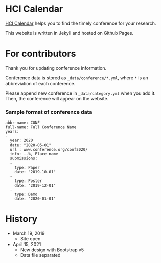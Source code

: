 # HCI Calendar

[HCI Calendar](https://augmented-human-lab.github.io/hci-calendar/) helps you to find the timely conference for your research.

This website is written in Jekyll and hosted on Github Pages.

# For contributors

Thank you for updating conference information.

Conference data is stored as `_data/conference/*.yml`, where `*` is an abbreviation of each conference.

Please append new conference in `_data/category.yml` when you add it. Then, the conference will appear on the website.

### Sample format of conference data

```
abbr-name: CONF
full-name: Full Conference Name
years:
-
  year: 2020
  date: "2020-05-01"
  url : www.conference.org/conf2020/
  info: --%, Place name
  submissions:
  -
    type: Paper
    date: "2019-10-01"
  -
    type: Poster
    date: "2019-12-01"
  -
    type: Demo
    date: "2020-01-01"
```

# History

- March 19, 2019
  - Site open
- April 15, 2021
  - New design with Bootstrap v5
  - Data file separated

